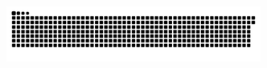 <div style="text-align: center;">
  
  ![snake gif](https://github.com/jankobozsogi/jankobozsogi/blob/output/github-snake-dark.svg)
  
</div>
